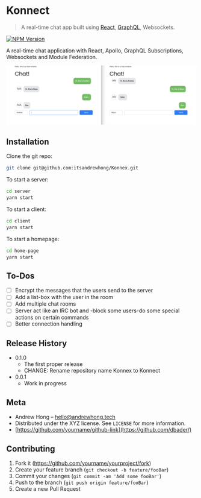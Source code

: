 # Konnect
> A real-time chat app built using [React](https://reactjs.org/), [GraphQL](https://graphql.org/), Websockets.

[![NPM Version][npm-image]][npm-url]

A real-time chat application with React, Apollo, GraphQL Subscriptions, Websockets and Module Federation.

![](./img/V0_screenshoot.png)

## Installation
Clone the git repo:
```sh
git clone git@github.com:itsandrewhong/Konnex.git
```

To start a server:
```sh
cd server
yarn start
```

To start a client:
```sh
cd client
yarn start
```

To start a homepage:
```sh
cd home-page
yarn start
```

## To-Dos
- [ ] Encrypt the messages that the users send to the server
- [ ] Add a list-box with the user in the room
- [ ] Add multiple chat rooms
- [ ] Server act like an IRC bot and -block some users-do some special actions on certain commands
- [ ] Better connection handling

## Release History
* 0.1.0
    * The first proper release
    * CHANGE: Rename repository name Konnex to Konnect
* 0.0.1
    * Work in progress

## Meta
- Andrew Hong – hello@andrewhong.tech
- Distributed under the XYZ license. See ``LICENSE`` for more information.
- [https://github.com/yourname/github-link](https://github.com/dbader/)

## Contributing

1. Fork it (<https://github.com/yourname/yourproject/fork>)
2. Create your feature branch (`git checkout -b feature/fooBar`)
3. Commit your changes (`git commit -am 'Add some fooBar'`)
4. Push to the branch (`git push origin feature/fooBar`)
5. Create a new Pull Request

<!-- Markdown link & img dfn's -->
[npm-image]: https://img.shields.io/npm/v/datadog-metrics.svg?style=flat-square
[npm-url]: https://npmjs.org/package/datadog-metrics
[npm-downloads]: https://img.shields.io/npm/dm/datadog-metrics.svg?style=flat-square
[travis-image]: https://img.shields.io/travis/dbader/node-datadog-metrics/master.svg?style=flat-square
[travis-url]: https://travis-ci.org/dbader/node-datadog-metrics